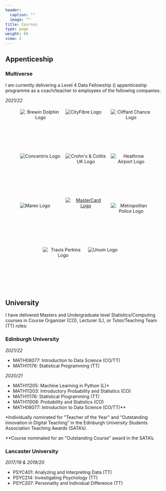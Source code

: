 ```yaml
---
header:
  caption: ""
  image: ""
title: Courses
type: page
weight: 66
view: 2
---
```


## Appenticeship

### Multiverse

I am currently delivering a Level 4 Data Fellowship (<a href="https://www.multiverse.io/en-GB/programmes/data-fellowship-level-4"><i class="fas fa-university"></i></a>) appenticeship programme as a coach/teacher to employees of the following companies:

_2021/22_
<style>
.somethingWrapper{
    border: 1px;
    text-align: center;
}
.somethingWrapper2{
    display: inline-flex;
    margin: 5px;
    width: 128px;
    height: 128px;
}
</style>

<div class="somethingWrapper">
  <div class="somethingWrapper2">
    <img src="/media/brewin_dolphin_0.png" alt="Brewin Dolphin Logo">
  </div>
  <div class="somethingWrapper2">
    <img src="/media/CF-logo-Green.png" alt="CityFibre Logo">
  </div>
  <div class="somethingWrapper2">
    <img src="/media/Clifford_Chance_logo_1200.png" alt="Cliffard Chance Logo">
  </div>
  <div class="somethingWrapper2">
    <img src="/media/CNXC.png" alt="Concentrix Logo">
  </div>
  <div class="somethingWrapper2">
    <img src="/media/Crohns.png" alt="Crohn's & Colitis UK Logo">
  </div>
  <div class="somethingWrapper2">
    <img src="/media/Heathrow_Logo.png" alt="Heathrow Airport Logo">
  </div>
  <div class="somethingWrapper2">
    <img src="/media/Marex_Company_Logo.png" alt="Marex Logo">
  </div>
  <div class="somethingWrapper2">
    <a href="/courses/feedback/mastercard/">
      <img src="/media/mastercard_PNG6.png" alt="MasterCard Logo">
    </a>
  </div>
  <div class="somethingWrapper2">
    <img src="/media/Met_symbol.webp" alt="Metropolitan Police Logo">
  </div>
  <div class="somethingWrapper2">
    <img src="/media/Travis-Perkins-Logo.png" alt="Travis Perkins Logo">
  </div>
  <div class="somethingWrapper2">
    <img src="/media/UNM.png" alt="Unum Logo">
  </div>
</div>

## University

I have delivered Masters and Undergraduate level Statistics/Computing courses in Course Organizer (CO), Lecturer (L), or Tutor/Teaching Team (TT) roles:

### Edinburgh University

_2021/22_
- MATH08077: Introduction to Data Science (CO/TT) <a href="http://www.drps.ed.ac.uk/21-22/dpt/cxmath08077.htm"><i class="fas fa-university"></i></a><a href="https://idsed.digital/"><i class="ai ai-open-materials"></i></a>
- MATH11176: Statistical Programming (TT) <a href="http://www.drps.ed.ac.uk/21-22/dpt/cxmath11176.htm"><i class="fas fa-university"></i></a>

_2020/21_
- MATH11205: Machine Learning in Python (L)\* <a href="http://www.drps.ed.ac.uk/20-21/dpt/cxmath11205.htm"><i class="fas fa-university"></i></a><a href="https://eldave93.github.io/Machine-Learning-in-Python-20-21/"><i class="ai ai-open-materials"></i></a>
- MATH11203: Introductory Probability and Statistics (CO) <a href="http://www.drps.ed.ac.uk/20-21/dpt/cxmath11203.htm"><i class="fas fa-university"></i></a>
- MATH11176: Statistical Programming (TT) <a href="http://www.drps.ed.ac.uk/20-21/dpt/cxmath11176.htm"><i class="fas fa-university"></i></a>
- MATH11008: Probability and Statistics (CO) <a href="http://www.drps.ed.ac.uk/20-21/dpt/cxmath11204.htm"><i class="fas fa-university"></i></a>
- MATH08077: Introduction to Data Science (CO/TT)\*\* <a href="http://www.drps.ed.ac.uk/20-21/dpt/cxmath08077.htm"><i class="fas fa-university"></i></a><a href="https://introds-2020.netlify.app/"><i class="ai ai-open-materials"></i></a>

\*Individually nominated for "Teacher of the Year" and “Outstanding Innovation in Digital Teaching” in the Edinburgh University Students Association Teaching Awards (SATA’s).

\*\*Course nominated for an "Outstanding Course" award in the SATA’s.

### Lancaster University

_2017/19 & 2019/20_

- PSYC401: Analyzing and Interpreting Data (TT)
- PSYC214: Investigating Psychology (TT)
- PSYC207: Personality and Individual Difference (TT)